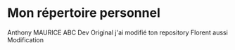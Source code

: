 # Mon répertoire personnel
Anthony MAURICE ABC Dev
Original
j'ai modifié ton repository
Florent aussi
Modification